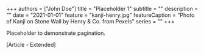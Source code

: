 +++
authors = ["John Doe"]
title = "Placeholder 1"
subtitle = ""
description = ""
date = "2021-01-01"
feature = "kanji-henry.jpg"
featureCaption = "Photo of Kanji on Stone Wall by Henry & Co. from Pexels"
series = ""
+++

Placeholder to demonstrate pagination.
<!--more-->
[Article - Extended]
